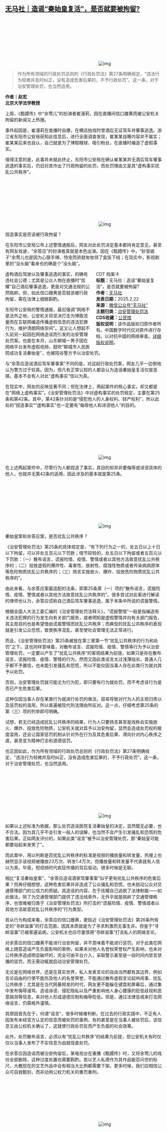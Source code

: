 <!--1740213240000-->
[无马社｜造谣“秦始皇复活”，是否就要被拘留?](https://chinadigitaltimes.net/chinese/716025.html)
------

<p><img decoding="async" src="data:image/svg+xml,%3Csvg%20xmlns='http://www.w3.org/2000/svg'%20viewBox='0%200%200%200'%3E%3C/svg%3E" alt="img" data-lazy-src="https://chinadigitaltimes.net/chinese/files/2025/02/post-716025-67b98ba4e22bf.png"><noscript><img decoding="async" src="https://chinadigitaltimes.net/chinese/files/2025/02/post-716025-67b98ba4e22bf.png" alt="img"></noscript></p><blockquote><p>作为所有领域的行政处罚总则的《行政处罚法》第27条明确规定，“违法行为轻微并及时纠正，没有造成危害后果的，不予行政处罚”。这一条，对于治安管理处罚，也当然适用。</p></blockquote><p><strong>作者｜赵宏<br>北京大学法学教授</strong></p><p>上周，《甄嬛传》中“余莺儿”的扮演者崔漫莉，因在直播间信口雌黄而被公安机关拘留的新闻又上热搜。</p><p>事件起因是，崔漫莉在直播时自爆，在横店拍戏时曾酒后无证驾车并肇事逃逸。浙江省东阳市公安局获知此信息后，进行全面调查发现，崔某某自曝内容并不属实；崔某某后来也自认，自己就是为了博取眼球、吸引粉丝，在直播时编造了虚假事实。</p><p>值得注意的是，此事并未就此终止，东阳市公安局在确认崔某某并无酒后驾车肇事逃逸的事实后，仍旧对其作出了行政拘留的处罚，而处罚理由又是其“虚构事实扰乱公共秩序”。</p><p><img decoding="async" src="data:image/svg+xml,%3Csvg%20xmlns='http://www.w3.org/2000/svg'%20viewBox='0%200%200%200'%3E%3C/svg%3E" alt="img" data-lazy-src="https://chinadigitaltimes.net/chinese/files/2025/02/post-716025-67b98ba671e89.png"><noscript><img decoding="async" src="https://chinadigitaltimes.net/chinese/files/2025/02/post-716025-67b98ba671e89.png" alt="img"></noscript></p><p>捏造事实是否该被行政拘留？</p><p>在东阳市公安局公布上述警情通报后，网友对此处罚决定基本都持肯定意见，甚至有网友戏谑，“余答应”的扮演者真就是本色出演。因在《甄嬛传》中，“妙音娘子”余莺儿也是因为心狠手辣、恃宠而骄就匆匆领了盒饭下线；在现实中，影视剧里的“没头脑”看来也的确是个“没头脑”。</p><div style="width:42%;float:right;padding-left:20px"><div class="su-spoiler su-spoiler-style-fancy su-spoiler-icon-chevron-circle" data-scroll-offset="0" data-anchor-in-url="no"><div class="su-spoiler-title" tabindex="0" role="button"><span class="su-spoiler-icon"></span>CDT 档案卡</div><div class="su-spoiler-content su-u-clearfix su-u-trim"><strong>标题：</strong>无马社｜造谣“秦始皇复活”，是否就要被拘留?<br><strong>作者：</strong><a href="https://chinadigitaltimes.net/space/无马社" target="_blank">无马社</a><br><strong>发表日期：</strong>2025.2.22<br><strong>来源：</strong><a href="https://web.archive.org/web/20250222082832/https://mp.weixin.qq.com/s/pl_dabGqoMg5m9DbYTwh9g" target="_blank">微信公众号“无马社”</a><br><strong>主题归类：</strong><a href="https://chinadigitaltimes.net/space/治安管理处罚法" target="_blank">治安管理处罚法</a><br><strong>CDS收藏：</strong><a href="https://chinadigitaltimes.net/space/%E5%85%AC%E6%B0%91%E9%A6%86" target="_blank" rel="noopener">公民馆</a><br><strong>版权说明：</strong>该作品版权归原作者所有。中国数字时代仅对原作进行存档，以对抗中国的网络审查。<a href="https://chinadigitaltimes.net/chinese/copyright">详细版权说明</a>。</div></div></div><p>虚构酒后驾驶以及肇事逃逸的事实，的确有违社会公德；尤其是公众人物在直播时“炫耀”自己酒后肇事逃逸，更是对交通法规的公然挑衅。但，如此信口雌黄是否就该被行政拘留，需在法律上细致斟酌。</p><p>东阳市公安局的警情通报，最后强调“网络不是法外之地，公安机关将坚决打击为博取流量而在互联网编造传播虚假信息的违法犯罪行为，维护清朗网络空间”。这又让人想起不久前另一起因在网络造谣而引发的治安管理处罚案。也是在本月，山东聊城一男子因在网络平台发布虚假视频，鼓吹“聊城市人民医院成功复活秦始皇”，也被阳谷警方予以治安处罚。</p><p>与“余答应造谣酒后驾车肇事案”不同的是，对这起行政处罚案，网友几乎一边倒地认为警方过于较真。因为，但凡有正常认知的人都会认为造谣秦始皇复活仅是恶搞，基本不会有人对此“虚构事实”信以为真。</p><p>在现实中，网友的反映显著不同；但在法律上，两起案件的核心事实，却又都是在“网络上虚构事实”。《治安管理处罚法》中对虚构事实的处罚规定，主要在第25条和第42条。其中，第42条针对的是“侵犯他人的人身权利、财产权利”，所以此处的“捏造事实”“虚构事实”也一定要有“侮辱他人和诽谤他人”的目的。</p><p><img decoding="async" src="data:image/svg+xml,%3Csvg%20xmlns='http://www.w3.org/2000/svg'%20viewBox='0%200%200%200'%3E%3C/svg%3E" alt="img" data-lazy-src="https://chinadigitaltimes.net/chinese/files/2025/02/post-716025-67b98ba7ec9f1."><noscript><img decoding="async" src="https://chinadigitaltimes.net/chinese/files/2025/02/post-716025-67b98ba7ec9f1." alt="img"></noscript></p><p>在上述两起案件中，尽管行为人都捏造了事实，其目的却并非要侮辱或诽谤具体的他人，也就并无第42条的适用，因此涉及的基本就是第25条。</p><p><img decoding="async" src="data:image/svg+xml,%3Csvg%20xmlns='http://www.w3.org/2000/svg'%20viewBox='0%200%200%200'%3E%3C/svg%3E" alt="img" data-lazy-src="https://chinadigitaltimes.net/chinese/files/2025/02/post-716025-67b98ba96f223.png"><noscript><img decoding="async" src="https://chinadigitaltimes.net/chinese/files/2025/02/post-716025-67b98ba96f223.png" alt="img"></noscript></p><p>秦始皇案和余答应案，是否扰乱公共秩序？</p><p>《治安管理处罚法》第25条的具体规定是，“有下列行为之一的，处五日以上十日以下拘留，可以并处五百元以下罚款；情节较轻的，处五日以下拘留或者五百元以下罚款：（一）散布谣言，谎报险情、疫情、警情或者以其他方法故意扰乱公共秩序的；（二）投放虚假的爆炸性、毒害性、放射性、腐蚀性物质或者传染病病原体等危险物质扰乱公共秩序的；（三）扬言实施放火、爆炸、投放危险物质扰乱公共秩序的”。</p><p>由此来看，与余答应案最适配的法条，即第25条第（一）项的“散布谣言，谎报险情、疫情、警情或者以其他方法故意扰乱公共秩序的”。很多尝试对此案进行解读的律师也认为，余答应谎称自己酒后驾车肇事逃逸，属于本条中所说的谎报警情。</p><p>根据全国人大法工委汇编的《治安管理处罚法释义》，“谎报警情”一般是指编造有关违法犯罪的行为发生向有关部门报告，或者明知是虚假警情并向有关部门报告，其主观目的也是希望借由谎报警情而扰乱公共秩序；而典型的扰乱公共秩序的表现就是引发公众恐慌，致使秩序混乱，甚至使社会管理无法正常进行。</p><p>而且，《治安管理处罚法》第25条被放在第三章第一节“扰乱公共秩序的行为和处罚”之下。这也同样意味着，对散布谣言、谎报险情、疫情、警情等行为予以治安管理处罚，一定要以产生了“扰乱公共秩序”的客观结果为前提，如果只是存在散布谣言，谎报险情、疫情、警情的行为，然而又因此类谣言太过浅薄拙劣，普通人几乎都不予置信，也未能引发骚乱和恐慌，所以不能仅因当事人存在此类行为就对其予以处罚。</p><p>否则，治安管理处罚就可能沦为行为犯，即只要有行为就处罚，而不考虑该行为是否已产生危害后果。</p><p>这种仅因当事人存在某类行为就进行处罚的做法，容易导致对行为人的主观归责以及惩罚权的滥用，所以普遍被现代刑法理由所反对。这一点，仔细考虑第25条的第（三）项的列举即可明确。</p><p>试想，若无已经造成扰乱公共秩序的结果，行为人只要扬言甚至是戏称会实施放火、爆炸、投放危险物质，公安机关就对其予以治安拘留，显然会造成处罚权的极度滥用，还会让国家惩罚机制从针对外在行为及其危害后果、滑向针对内心秩序之虞，甚至变为精神打击和道德惩罚。</p><p>也正因如此，作为所有领域的行政处罚总则的《行政处罚法》第27条明确规定，“违法行为轻微并及时纠正，没有造成危害后果的，不予行政处罚”。这一条，对于治安管理处罚，也当然适用。</p><p><img decoding="async" src="data:image/svg+xml,%3Csvg%20xmlns='http://www.w3.org/2000/svg'%20viewBox='0%200%200%200'%3E%3C/svg%3E" alt="img" data-lazy-src="https://chinadigitaltimes.net/chinese/files/2025/02/post-716025-67b98babade58."><noscript><img decoding="async" src="https://chinadigitaltimes.net/chinese/files/2025/02/post-716025-67b98babade58." alt="img"></noscript></p><p>如果以上述标准为依据，那么处罚造谣医院复活秦始皇的决定，显然既无必要，也不合法。因为其几乎不会引发一般人的误解，也当然不会产生引发骚乱和恐慌的危害后果。正如网友评价的，如果此类“谣言”被予以治安管理处罚，那“秦始皇可能都要站起来发笑了”。</p><p>而此案中，用以判断是否扰乱公共秩序的标准是视频的播放量和转发量，热搜上也赫然显示该视频被播放23万次、转发1.4万次，但播放量和转发量不代表就有人信以为真。毕竟，短视频时代疯狂传播的背后驱动，很多时候是无聊。</p><p>相比“复活秦始皇案”，“余答应造谣酒家驾肇事案”似乎更有扰乱公共秩序的危害后果？但再仔细想想，这种危害后果并非造成了公众骚乱和恐慌，也未挑动公众对交通管理部门的公信力的质疑。其造谣的内容，在于炫耀自己逃脱了法律制裁——如此做法，除了为交通管理部门提供了违法线索外，无外乎就是挑衅了交通管理秩序，也很难被归类于《治安管理处罚法》所打击的“谎报险情、疫情、警情或者以其他方法故意扰乱公共秩序的”行为类型。</p><p>若从行为构成来看，余答应的信口雌黄，更贴近《治安管理处罚法》第26条所规定的“寻衅滋事”的打击范围，因其本质就是为了寻求刺激而无事生非。但鉴于“寻衅滋事”已被普遍诟病，公安机关也应尽量慎用“寻衅滋事”打击私人的网络言论。</p><p>对余答应的信口雌黄不能进行治安拘留，并不意味着不能进行惩罚。对于此类在网络上随意造谣产生负面影响的案例，如果未对他人名誉权荣誉权产生影响，也未对公共秩序造成明显破坏的，完全可由平台介入，采取警示甚至是一段时间内禁言禁播的惩罚，而无需动辄就启动治安管理处罚。</p><p>无论是在网络世界，还是在真实世界，私人发表言论的自由当然都有其边界，例如言论自由的行使不能伤及他人的名誉荣誉，不能通过散布虚假言论起哄闹事、扰乱公共秩序；尤其是在当代网暴频发的时代，网友更不能躲在键盘和屏幕后，通过集中发布侮辱谩骂、造谣诽谤、侵犯隐私以及严重影响他人身心健康的贬低歧视和恶意揣测等信息，来对他人形成道德压制和侮辱贬低。但是，通过法律惩戒来打击网络谣言，仍需格外谨慎。</p><p>其原因首先在于，何谓“谣言”，很多时候难判断。在过去的行政实践中，不乏有人因发布未经官方认定的信息而被处罚的事例，有的甚至是在当事人被处罚后，该信息又由公权机关确认了，这就使行政处罚反而产生负面的社会效果。</p><p>此外，处罚散布谣言，必须以有“扰乱公共秩序”的结果为前提，但公安机关有时仅仅以当事人发布了不实信息为由就径直处罚。</p><p>在余答应因造谣而被治安拘留后，某电视台在重播《甄嬛传》时，又将余莺儿的戏份全部删除。这种过度处置也需要斟酌。若以艺人私德作为其作品能否问世的标尺，大概现在的文艺作品中会有相当大比例都需要下架。更多时候，我们应相信公众可自我甄别，而非动用公权力机关的重罚重刑。</p><p><img decoding="async" src="data:image/svg+xml,%3Csvg%20xmlns='http://www.w3.org/2000/svg'%20viewBox='0%200%200%200'%3E%3C/svg%3E" alt="img" data-lazy-src="https://chinadigitaltimes.net/chinese/files/2025/02/post-716025-67b98bad98eb7."><noscript><img decoding="async" src="https://chinadigitaltimes.net/chinese/files/2025/02/post-716025-67b98bad98eb7." alt="img"></noscript></p><div class="addtoany_share_save_container addtoany_content addtoany_content_bottom"><div class="a2a_kit a2a_kit_size_32 addtoany_list" data-a2a-url="https://chinadigitaltimes.net/chinese/716025.html" data-a2a-title="无马社｜造谣“秦始皇复活”，是否就要被拘留?"><a class="a2a_button_facebook" href="https://www.addtoany.com/add_to/facebook?linkurl=https%3A%2F%2Fchinadigitaltimes.net%2Fchinese%2F716025.html&amp;linkname=%E6%97%A0%E9%A9%AC%E7%A4%BE%EF%BD%9C%E9%80%A0%E8%B0%A3%E2%80%9C%E7%A7%A6%E5%A7%8B%E7%9A%87%E5%A4%8D%E6%B4%BB%E2%80%9D%EF%BC%8C%E6%98%AF%E5%90%A6%E5%B0%B1%E8%A6%81%E8%A2%AB%E6%8B%98%E7%95%99%3F" title="Facebook" rel="nofollow noopener" target="_blank"></a><a class="a2a_button_twitter" href="https://www.addtoany.com/add_to/twitter?linkurl=https%3A%2F%2Fchinadigitaltimes.net%2Fchinese%2F716025.html&amp;linkname=%E6%97%A0%E9%A9%AC%E7%A4%BE%EF%BD%9C%E9%80%A0%E8%B0%A3%E2%80%9C%E7%A7%A6%E5%A7%8B%E7%9A%87%E5%A4%8D%E6%B4%BB%E2%80%9D%EF%BC%8C%E6%98%AF%E5%90%A6%E5%B0%B1%E8%A6%81%E8%A2%AB%E6%8B%98%E7%95%99%3F" title="Twitter" rel="nofollow noopener" target="_blank"></a><a class="a2a_button_telegram" href="https://www.addtoany.com/add_to/telegram?linkurl=https%3A%2F%2Fchinadigitaltimes.net%2Fchinese%2F716025.html&amp;linkname=%E6%97%A0%E9%A9%AC%E7%A4%BE%EF%BD%9C%E9%80%A0%E8%B0%A3%E2%80%9C%E7%A7%A6%E5%A7%8B%E7%9A%87%E5%A4%8D%E6%B4%BB%E2%80%9D%EF%BC%8C%E6%98%AF%E5%90%A6%E5%B0%B1%E8%A6%81%E8%A2%AB%E6%8B%98%E7%95%99%3F" title="Telegram" rel="nofollow noopener" target="_blank"></a><a class="a2a_button_reddit" href="https://www.addtoany.com/add_to/reddit?linkurl=https%3A%2F%2Fchinadigitaltimes.net%2Fchinese%2F716025.html&amp;linkname=%E6%97%A0%E9%A9%AC%E7%A4%BE%EF%BD%9C%E9%80%A0%E8%B0%A3%E2%80%9C%E7%A7%A6%E5%A7%8B%E7%9A%87%E5%A4%8D%E6%B4%BB%E2%80%9D%EF%BC%8C%E6%98%AF%E5%90%A6%E5%B0%B1%E8%A6%81%E8%A2%AB%E6%8B%98%E7%95%99%3F" title="Reddit" rel="nofollow noopener" target="_blank"></a><a class="a2a_button_whatsapp" href="https://www.addtoany.com/add_to/whatsapp?linkurl=https%3A%2F%2Fchinadigitaltimes.net%2Fchinese%2F716025.html&amp;linkname=%E6%97%A0%E9%A9%AC%E7%A4%BE%EF%BD%9C%E9%80%A0%E8%B0%A3%E2%80%9C%E7%A7%A6%E5%A7%8B%E7%9A%87%E5%A4%8D%E6%B4%BB%E2%80%9D%EF%BC%8C%E6%98%AF%E5%90%A6%E5%B0%B1%E8%A6%81%E8%A2%AB%E6%8B%98%E7%95%99%3F" title="WhatsApp" rel="nofollow noopener" target="_blank"></a><a class="a2a_button_email" href="https://www.addtoany.com/add_to/email?linkurl=https%3A%2F%2Fchinadigitaltimes.net%2Fchinese%2F716025.html&amp;linkname=%E6%97%A0%E9%A9%AC%E7%A4%BE%EF%BD%9C%E9%80%A0%E8%B0%A3%E2%80%9C%E7%A7%A6%E5%A7%8B%E7%9A%87%E5%A4%8D%E6%B4%BB%E2%80%9D%EF%BC%8C%E6%98%AF%E5%90%A6%E5%B0%B1%E8%A6%81%E8%A2%AB%E6%8B%98%E7%95%99%3F" title="Email" rel="nofollow noopener" target="_blank"></a><a class="a2a_button_copy_link" href="https://www.addtoany.com/add_to/copy_link?linkurl=https%3A%2F%2Fchinadigitaltimes.net%2Fchinese%2F716025.html&amp;linkname=%E6%97%A0%E9%A9%AC%E7%A4%BE%EF%BD%9C%E9%80%A0%E8%B0%A3%E2%80%9C%E7%A7%A6%E5%A7%8B%E7%9A%87%E5%A4%8D%E6%B4%BB%E2%80%9D%EF%BC%8C%E6%98%AF%E5%90%A6%E5%B0%B1%E8%A6%81%E8%A2%AB%E6%8B%98%E7%95%99%3F" title="Copy Link" rel="nofollow noopener" target="_blank"></a><a class="a2a_dd addtoany_share_save addtoany_share" href="https://www.addtoany.com/share"></a></div></div>
